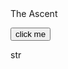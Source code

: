 
<!DOCTYPE html>
<html>
<script src="stats.js"> hello</script>


<!--
Page setup
-->

<head>The Ascent</head>
<p>

  <button onclick="startGame()"> click me </button>
</p>

<p>
  <div id = "str"> str</div>
</p>

<p onload = begin()></p>

<script>
  function begin() {
    var act = 10;
    myGamePiece = new component(30, 30, "red", 10, 120);
    myGamePiece.gravity = 0.05;
    myScore = new component("30px", "Consolas", "black", 280, 40, "text");
    setTimeout(function () {
                document.getElementById('message').innerHTML =
                    'The page has finished loading! After 5 second';
            }, 5000); 
</script>



<script>
  window.onload = startgame() {
    var Inv = ["error","sword"];
    myGamePiece = new component(30, 30, "red", 10, 120);
    myGamePiece.gravity = 0.05;
    myScore = new component("30px", "Consolas", "black", 280, 40, "text");
    setTimeout(function () {
                document.getElementById('message').innerHTML =
                    'The page has finished loading! After 5 second';
            }, 5000); 
  };
  
</script>


</html>


